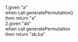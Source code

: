 1.given "a"  
   when  call generatePermutation()  
   then return "a"  
2.given "ab"  
    when call generatePermutation  
    then return "ab,ba"
    
  